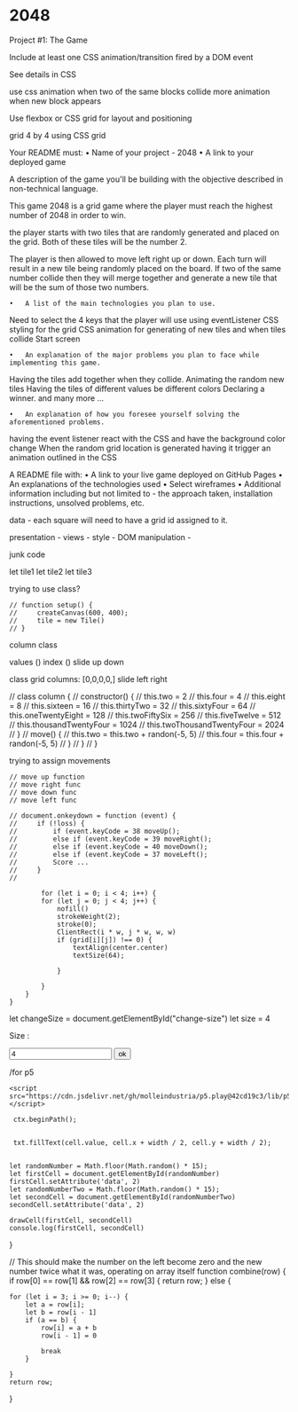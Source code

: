 # 2048



Project #1: The Game

Include at least one CSS animation/transition fired by a DOM event

See details in CSS

use css animation when two of the same blocks collide
more animation when new block appears 



Use flexbox or CSS grid for layout and positioning

grid 4 by 4 using CSS grid 



Your README must:
	•	Name of your project - 2048
	•	A link to your deployed game


A description of the game you'll be building with the objective described in non-technical language.

This game 2048 is a grid game where the player must reach the highest number of 2048 in order to win.

the player starts with two tiles that are randomly generated and placed on the grid. Both of these tiles will be the number 2. 

The player is then allowed to move left right up or down. Each turn will result in a new tile being randomly placed on the board.  If two of the same number collide then they will merge together and generate a new tile that will be the sum of those two numbers. 

	•	A list of the main technologies you plan to use.
Need to select the 4 keys that the player will use using eventListener 
CSS styling for the grid
CSS animation for generating of new tiles and when tiles collide
Start screen



	•	An explanation of the major problems you plan to face while implementing this game.
Having the tiles add together when they collide.
Animating the random new tiles
Having the tiles of different values be different colors
Declaring a winner. 
and many more …

	•	An explanation of how you foresee yourself solving the aforementioned problems.
having the event listener react with the CSS and have the background color change 
When the random grid location is generated having it trigger an animation outlined in the CSS


A README file with:
	•	A link to your live game deployed on GitHub Pages
	•	An explanations of the technologies used
	•	Select wireframes
	•	Additional information including but not limited to - the approach taken, installation instructions, unsolved problems, etc.



data - each square will need to have a grid id assigned to it.

presentation -
views - 
style - 
DOM manipulation - 



junk code 


let tile1
let tile2
let tile3



trying to use class?

    // function setup() {
    //     createCanvas(600, 400);
    //     tile = new Tile()
    // }


column class

values ()
index ()
slide up 
down 


class grid 
columns: [0,0,0,0,]
slide left 
right 



//     class column {
//         constructor() {
//             this.two = 2
//             this.four = 4
//             this.eight = 8
//             this.sixteen = 16
//             this.thirtyTwo = 32
//             this.sixtyFour = 64
//             this.oneTwentyEight = 128
//             this.twoFiftySix = 256
//             this.fiveTwelve = 512
//             this.thousandTwentyFour = 1024
//             this.twoThousandTwentyFour = 2024
//         }
//         move() {
//             this.two = this.two + randon(-5, 5)
//             this.four = this.four + randon(-5, 5)
//         }
//     }
// }


trying to assign movements 

    // move up function 
    // move right func
    // move down func
    // move left func

    // document.onkeydown = function (event) {
    //     if (!loss) {
    //         if (event.keyCode = 38 moveUp();
    //         else if (event.keyCode = 39 moveRight();
    //         else if (event.keyCode = 40 moveDown();
    //         else if (event.keyCode = 37 moveLeft();
    //         Score ...
    //     }
    //

	        for (let i = 0; i < 4; i++) {
            for (let j = 0; j < 4; j++) {
                nofill()
                strokeWeight(2);
                stroke(0);
                ClientRect(i * w, j * w, w, w)
                if (grid[i][j]) !== 0) {
                    textAlign(center.center)
                    textSize(64);

                }

            }
        }
    }




let changeSize = document.getElementById("change-size")
let size = 4

   <p id="size-title"> Size : </p>
        <input id="size" type="number" value="4">
        <input id="change-size" type="button" value="ok">

/for p5
<script src="https://cdnjs.cloudflare.com/ajax/libs/p5.js/0.6.1/p5.js"></script>
	<script src="https://cdn.jsdelivr.net/gh/molleindustria/p5.play@42cd19c3/lib/p5.play.js"></script>
	
	 ctx.beginPath();


	 txt.fillText(cell.value, cell.x + width / 2, cell.y + width / 2);


    let randomNumber = Math.floor(Math.random() * 15);
    let firstCell = document.getElementById(randomNumber)
    firstCell.setAttribute('data', 2)
    let randomNumberTwo = Math.floor(Math.random() * 15);
    let secondCell = document.getElementById(randomNumberTwo)
    secondCell.setAttribute('data', 2)

    drawCell(firstCell, secondCell)
    console.log(firstCell, secondCell)
}

// This should make the number on the left become zero and the new number twice what it was, operating on array itself
function combine(row) {
    if row[0] == row[1] && row[2] == row[3] {
        return row;
    } else {

    for (let i = 3; i >= 0; i--) {
        let a = row[i];
        let b = row[i - 1]
        if (a == b) {
            row[i] = a + b
            row[i - 1] = 0

            break
        }

    }
    return row;

}